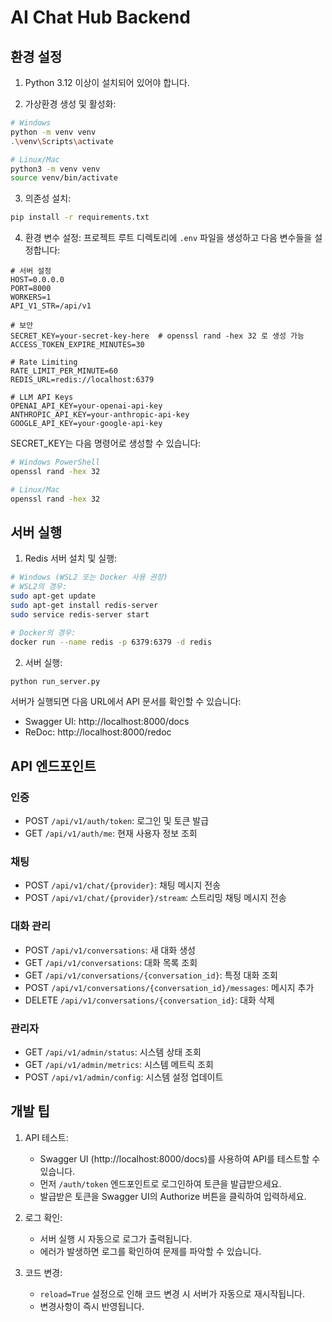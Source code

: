 # AI Chat Hub Backend

## 환경 설정

1. Python 3.12 이상이 설치되어 있어야 합니다.

2. 가상환경 생성 및 활성화:
```bash
# Windows
python -m venv venv
.\venv\Scripts\activate

# Linux/Mac
python3 -m venv venv
source venv/bin/activate
```

3. 의존성 설치:
```bash
pip install -r requirements.txt
```

4. 환경 변수 설정:
프로젝트 루트 디렉토리에 `.env` 파일을 생성하고 다음 변수들을 설정합니다:

```env
# 서버 설정
HOST=0.0.0.0
PORT=8000
WORKERS=1
API_V1_STR=/api/v1

# 보안
SECRET_KEY=your-secret-key-here  # openssl rand -hex 32 로 생성 가능
ACCESS_TOKEN_EXPIRE_MINUTES=30

# Rate Limiting
RATE_LIMIT_PER_MINUTE=60
REDIS_URL=redis://localhost:6379

# LLM API Keys
OPENAI_API_KEY=your-openai-api-key
ANTHROPIC_API_KEY=your-anthropic-api-key
GOOGLE_API_KEY=your-google-api-key
```

SECRET_KEY는 다음 명령어로 생성할 수 있습니다:
```bash
# Windows PowerShell
openssl rand -hex 32

# Linux/Mac
openssl rand -hex 32
```

## 서버 실행

1. Redis 서버 설치 및 실행:
```bash
# Windows (WSL2 또는 Docker 사용 권장)
# WSL2의 경우:
sudo apt-get update
sudo apt-get install redis-server
sudo service redis-server start

# Docker의 경우:
docker run --name redis -p 6379:6379 -d redis
```

2. 서버 실행:
```bash
python run_server.py
```

서버가 실행되면 다음 URL에서 API 문서를 확인할 수 있습니다:
- Swagger UI: http://localhost:8000/docs
- ReDoc: http://localhost:8000/redoc

## API 엔드포인트

### 인증
- POST `/api/v1/auth/token`: 로그인 및 토큰 발급
- GET `/api/v1/auth/me`: 현재 사용자 정보 조회

### 채팅
- POST `/api/v1/chat/{provider}`: 채팅 메시지 전송
- POST `/api/v1/chat/{provider}/stream`: 스트리밍 채팅 메시지 전송

### 대화 관리
- POST `/api/v1/conversations`: 새 대화 생성
- GET `/api/v1/conversations`: 대화 목록 조회
- GET `/api/v1/conversations/{conversation_id}`: 특정 대화 조회
- POST `/api/v1/conversations/{conversation_id}/messages`: 메시지 추가
- DELETE `/api/v1/conversations/{conversation_id}`: 대화 삭제

### 관리자
- GET `/api/v1/admin/status`: 시스템 상태 조회
- GET `/api/v1/admin/metrics`: 시스템 메트릭 조회
- POST `/api/v1/admin/config`: 시스템 설정 업데이트

## 개발 팁

1. API 테스트:
   - Swagger UI (http://localhost:8000/docs)를 사용하여 API를 테스트할 수 있습니다.
   - 먼저 `/auth/token` 엔드포인트로 로그인하여 토큰을 발급받으세요.
   - 발급받은 토큰을 Swagger UI의 Authorize 버튼을 클릭하여 입력하세요.

2. 로그 확인:
   - 서버 실행 시 자동으로 로그가 출력됩니다.
   - 에러가 발생하면 로그를 확인하여 문제를 파악할 수 있습니다.

3. 코드 변경:
   - `reload=True` 설정으로 인해 코드 변경 시 서버가 자동으로 재시작됩니다.
   - 변경사항이 즉시 반영됩니다. 